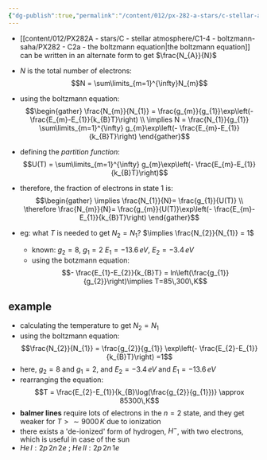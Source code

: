 ```yaml
---
{"dg-publish":true,"permalink":"/content/012/px-282-a-stars/c-stellar-atmosphere/c1-4-boltzmann-saha/px-282-c2b-an-alternate-form/","noteIcon":"1","created":"2024-11-25T10:50:32.000+00:00","updated":"2024-11-28T18:02:10.790+00:00"}
---
```


- [[content/012/PX282A - stars/C - stellar atmosphere/C1-4 - boltzmann-saha/PX282 - C2a - the boltzmann equation\|the boltzmann equation]] can be written in an alternate form to get $\frac{N_{A}}{N}$ 
- $N$ is the total number of electrons: 
$$N = \sum\limits_{m=1}^{\infty}N_{m}$$
- using the boltzmann equation: 
$$\begin{gather}
	\frac{N_{m}}{N_{1}} = \frac{g_{m}}{g_{1}}\exp\left(- \frac{E_{m}-E_{1}}{k_{B}T}\right) \\
	\implies N = \frac{N_{1}}{g_{1}} \sum\limits_{m=1}^{\infty} g_{m}\exp\left(- \frac{E_{m}-E_{1}}{k_{B}T}\right)
\end{gather}$$
- defining the *partition function*: 
$$U(T) = \sum\limits_{m=1}^{\infty} g_{m}\exp\left(- \frac{E_{m}-E_{1}}{k_{B}T}\right)$$
- therefore, the fraction of electrons in state 1 is: 
$$\begin{gather}
	\implies \frac{N_{1}}{N}= \frac{g_{1}}{U(T)} \\
	\therefore \frac{N_{m}}{N}= \frac{g_{m}}{U(T)}\exp\left(- \frac{E_{m}-E_{1}}{k_{B}T}\right)
\end{gather}$$
	

- eg: what $T$ is needed to get $N_{2}=N_{1}$?
		$\implies \frac{N_{2}}{N_{1}} = 1$
	- known:
		$g_{2}= 8$, $g_{1}=2$
		$E_{1}= -13.6\,eV$, $E_{2} = -3.4\,eV$
	- using the botzmann equation: 
	$$- \frac{E_{1}-E_{2}}{k_{B}T} = ln\left(\frac{g_{1}}{g_{2}}\right)\implies T=85\,300\,K$$
## example
- calculating the temperature to get $N_{2}=N_{1}$
- using the boltzmann equation: 
$$\frac{N_{2}}{N_{1}} = \frac{g_{2}}{g_{1}} \exp\left(- \frac{E_{2}-E_{1}}{k_{B}T}\right) =1$$
- here, $g_{2}=8$ and $g_{1}=2$, and $E_{2}=-3.4\,eV$ and $E_{1}=-13.6\,eV$
- rearranging the equation: 
$$T = \frac{E_{2}-E_{1}}{k_{B}\log(\frac{g_{2}}{g_{1}})} \approx 85300\,K$$
- **balmer lines** require lots of electrons in the $n=2$ state, and they get weaker for $T>\sim9000\,K$ due to ionization
- there exists a 'de-ionized' form of hydrogen, $H^{-}$, with two electrons, which is useful in case of the sun
- $He\,I: 2p\,2n\,2e$ ; $He\,II: 2p\,2n\,1e$